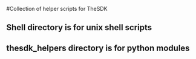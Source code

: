 #Collection of helper scripts for TheSDK

## Shell directory is for unix shell scripts
## thesdk\_helpers directory is for python modules


